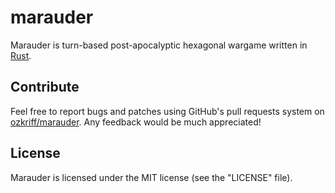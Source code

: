 # marauder

Marauder is turn-based post-apocalyptic hexagonal wargame
written in [Rust](https://rust-lang.org).


## Contribute

Feel free to report bugs and patches using GitHub's pull requests
system on [ozkriff/marauder](https://github.com/ozkriff/marauder).
Any feedback would be much appreciated!


## License

Marauder is licensed under the MIT license (see the "LICENSE" file).
